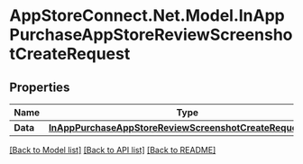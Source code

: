 # AppStoreConnect.Net.Model.InAppPurchaseAppStoreReviewScreenshotCreateRequest

## Properties

Name | Type | Description | Notes
------------ | ------------- | ------------- | -------------
**Data** | [**InAppPurchaseAppStoreReviewScreenshotCreateRequestData**](InAppPurchaseAppStoreReviewScreenshotCreateRequestData.md) |  | 

[[Back to Model list]](../README.md#documentation-for-models) [[Back to API list]](../README.md#documentation-for-api-endpoints) [[Back to README]](../README.md)

